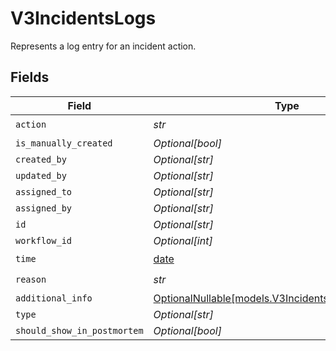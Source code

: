 # V3IncidentsLogs

Represents a log entry for an incident action.


## Fields

| Field                                                                                                | Type                                                                                                 | Required                                                                                             | Description                                                                                          |
| ---------------------------------------------------------------------------------------------------- | ---------------------------------------------------------------------------------------------------- | ---------------------------------------------------------------------------------------------------- | ---------------------------------------------------------------------------------------------------- |
| `action`                                                                                             | *str*                                                                                                | :heavy_check_mark:                                                                                   | N/A                                                                                                  |
| `is_manually_created`                                                                                | *Optional[bool]*                                                                                     | :heavy_minus_sign:                                                                                   | N/A                                                                                                  |
| `created_by`                                                                                         | *Optional[str]*                                                                                      | :heavy_minus_sign:                                                                                   | N/A                                                                                                  |
| `updated_by`                                                                                         | *Optional[str]*                                                                                      | :heavy_minus_sign:                                                                                   | N/A                                                                                                  |
| `assigned_to`                                                                                        | *Optional[str]*                                                                                      | :heavy_minus_sign:                                                                                   | N/A                                                                                                  |
| `assigned_by`                                                                                        | *Optional[str]*                                                                                      | :heavy_minus_sign:                                                                                   | N/A                                                                                                  |
| `id`                                                                                                 | *Optional[str]*                                                                                      | :heavy_minus_sign:                                                                                   | N/A                                                                                                  |
| `workflow_id`                                                                                        | *Optional[int]*                                                                                      | :heavy_minus_sign:                                                                                   | N/A                                                                                                  |
| `time`                                                                                               | [date](https://docs.python.org/3/library/datetime.html#date-objects)                                 | :heavy_check_mark:                                                                                   | N/A                                                                                                  |
| `reason`                                                                                             | *str*                                                                                                | :heavy_check_mark:                                                                                   | N/A                                                                                                  |
| `additional_info`                                                                                    | [OptionalNullable[models.V3IncidentsLogsAdditionalInfo]](../models/v3incidentslogsadditionalinfo.md) | :heavy_minus_sign:                                                                                   | N/A                                                                                                  |
| `type`                                                                                               | *Optional[str]*                                                                                      | :heavy_minus_sign:                                                                                   | N/A                                                                                                  |
| `should_show_in_postmortem`                                                                          | *Optional[bool]*                                                                                     | :heavy_minus_sign:                                                                                   | N/A                                                                                                  |